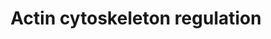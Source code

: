 ---
annotations:
- type: Pathway Ontology
  value: regulatory pathway
- type: Pathway Ontology
  value: cell adhesion signaling pathway
authors:
- MaintBot
- Mkutmon
- Eweitz
- Egonw
description: http://www.genome.jp/kegg/pathway/hsa/hsa04810.html
last-edited: 2022-02-01
organisms:
- Bos taurus
redirect_from:
- /index.php/Pathway:WP1062
- /instance/WP1062
schema-jsonld:
- '@context': https://schema.org/
  '@id': https://wikipathways.github.io/pathways/WP1062.html
  '@type': Dataset
  creator:
    '@type': Organization
    name: WikiPathways
  description: http://www.genome.jp/kegg/pathway/hsa/hsa04810.html
  keywords:
  - PAK4
  - RAC1P4
  - FGD1
  - EGFR
  - BRAF
  - RAC1
  - ARHGEF7
  - ITGA1
  - RAC2
  - ARPC5
  - PTK2
  - PAK6
  - PIK3C2G
  - LIMK1
  - GIT1
  - PIK3C2B
  - ENAH
  - CHRM5
  - Bradykinin
  - NCKAP1
  - MSN
  - PIP5K2B
  - FGF2
  - VIL1
  - CHRM2
  - FGF19
  - FGFR4
  - SSH2
  - BCAR1
  - RAC1P2
  - VCL
  - FGFR2
  - RRAS
  - PDGFRA
  - PIK3R2
  - FGFR3
  - FGF9
  - DIAPH3
  - CRK
  - RRAS2
  - FGF22
  - BAIAP2
  - MYLK
  - PIK3C3
  - SLC9A1
  - ABI2
  - TMSB4
  - GNG12
  - CD14
  - PIP5K1B
  - FGF23
  - ARHGEF1
  - MAPK1
  - FGF21
  - MAP2K2
  - CHRM4
  - FGF12
  - FGF3
  - INS2
  - SOS1
  - FGF6
  - PIP4K2A
  - CHRM3
  - F2R
  - CDC42
  - CFL1
  - PIP3
  - NRAS
  - ROCK1
  - PXN
  - IQGAP1
  - FGF7
  - FGF20
  - INS1
  - PDGFRB
  - CFL2
  - PIK3R1
  - PAK7
  - RHOA
  - CYFIP2
  - RAC3
  - DIAPH1
  - RDX
  - WASF2
  - ACTG1
  - FGF4
  - PFN1
  - PIK3CA
  - FGF8
  - PIK3CB
  - PIK3R4
  - ARHGAP35
  - MAPK3
  - MAPK4
  - SOS2
  - FGF17
  - FGF18
  - FGFR1
  - WASF1
  - PIK3R3
  - FN1
  - MAPK Signaling
  - FGF14
  - KRAS
  - GNA12
  - ARHGEF6
  - PAK3
  - Acetylcholine
  - BDKRB1
  - GNA13
  - ROCK2
  - FGF11
  - FGF1
  - PIK3C2A
  - PIK3R5
  - MRAS
  - SSH3
  - pathway
  - LPS
  - ARHGEF4
  - PAK1
  - Focal Adhesion
  - CHRM1
  - PAK2
  - PPP1R12A
  - CSK
  - RAF1
  - PIP5K1C
  - ACTB
  - SSH1
  - PIP5K1A
  - MAPK6
  - EGF
  - FGF5
  - WAS
  - APC
  - FGF13
  - Adherens junction
  - MAP2K1
  - C-MOS
  - FGF16
  - APC2
  - VAV1
  - RASSF7
  - BDKRB2
  - DOCK1
  - FGF10
  - PIP4K2C
  - PIK3CD
  - PIP5KL1
  - PIK3CG
  - MYL3
  - GSN
  - MYH10
  - PIP2
  - PDGFA
  - EZR
  - MYL1
  - PDGFB
  - C22H3ORF10
  - ACTN1
  - F2
  license: CC0
  name: Actin cytoskeleton regulation
seo: CreativeWork
title: Actin cytoskeleton regulation
wpid: WP1062
---
